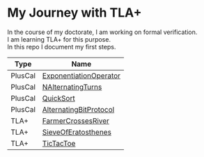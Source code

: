 # My Journey with TLA+
In the course of my doctorate, I am working on formal verification.  
I am learning TLA+ for this purpose.  
In this repo I document my first steps.

| Type    | Name                             |
| ------- | -------------------------------- |
| PlusCal | [ExponentiationOperator](PlusCal/ExponentiationOperator) |
| PlusCal | [NAlternatingTurns](PlusCal/NAlternatingTurns) |
| PlusCal | [QuickSort](PlusCal/QuickSort) |
| PlusCal | [AlternatingBitProtocol](PlusCal/AlternatingBitProtocol) |
| TLA+ | [FarmerCrossesRiver](TLA+/FarmerCrossesRiver) |
| TLA+ | [SieveOfEratosthenes](TLA+/SieveOfEratosthenes) |
| TLA+ | [TicTacToe](TLA+/TicTacToe) |